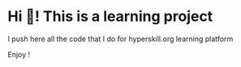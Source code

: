 # Hi 👋! This is a learning project

I push here all the code that I do for hyperskill.org learning platform

Enjoy !
